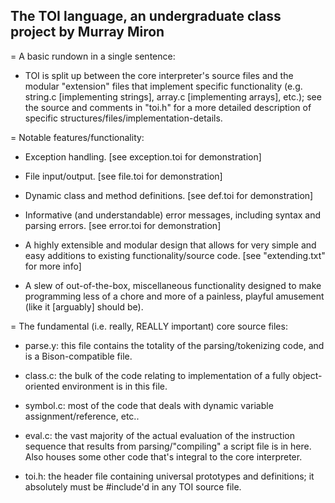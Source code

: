 The TOI language, an undergraduate class project by Murray Miron
----------------------------------------------------------------

= A basic rundown in a single sentence:
  * TOI is split up between the core interpreter's source files and the modular "extension" files that implement specific functionality (e.g. string.c [implementing strings], array.c [implementing arrays], etc.); see the source and comments in "toi.h" for a more detailed description of specific structures/files/implementation-details.



= Notable features/functionality:

  * Exception handling.	[see exception.toi for demonstration]

  * File input/output.	[see file.toi for demonstration]

  * Dynamic class and method definitions.	[see def.toi for demonstration]

  * Informative (and understandable) error messages, including syntax and parsing errors.	[see error.toi for demonstration]

  * A highly extensible and modular design that allows for very simple and easy additions to existing functionality/source code.	[see "extending.txt" for more info]

  * A slew of out-of-the-box, miscellaneous functionality designed to make programming less of a chore and more of a painless, playful amusement (like it [arguably] should be).



= The fundamental (i.e. really, REALLY important) core source files:

  * parse.y: this file contains the totality of the parsing/tokenizing code, and is a Bison-compatible file.

  * class.c: the bulk of the code relating to implementation of a fully object-oriented environment is in this file.

  * symbol.c: most of the code that deals with dynamic variable assignment/reference, etc..

  * eval.c: the vast majority of the actual evaluation of the instruction sequence that results from parsing/"compiling" a script file is in here.  Also houses some other code that's integral to the core interpreter.

  * toi.h: the header file containing universal prototypes and definitions; it absolutely must be #include'd in any TOI source file.
